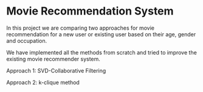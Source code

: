# Movie Recommendation System

In this project we are comparing two approaches for movie recommendation for a new user or existing user based on their age, gender and occupation.

We have implemented all the methods from scratch and tried to improve the existing movie recommender system.

Approach 1: SVD-Collaborative Filtering

Approach 2: k-clique method
